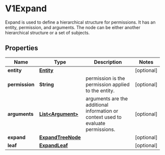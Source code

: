 

# V1Expand

Expand is used to define a hierarchical structure for permissions. It has an entity, permission, and arguments. The node can be either another hierarchical structure or a set of subjects.

## Properties

| Name | Type | Description | Notes |
|------------ | ------------- | ------------- | -------------|
|**entity** | [**Entity**](Entity.md) |  |  [optional] |
|**permission** | **String** | permission is the permission applied to the entity. |  [optional] |
|**arguments** | [**List&lt;Argument&gt;**](Argument.md) | arguments are the additional information or context used to evaluate permissions. |  [optional] |
|**expand** | [**ExpandTreeNode**](ExpandTreeNode.md) |  |  [optional] |
|**leaf** | [**ExpandLeaf**](ExpandLeaf.md) |  |  [optional] |



